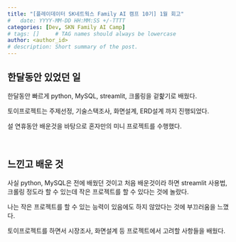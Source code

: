 ```yaml
---
title: "[플레이데이터 SK네트웍스 Family AI 캠프 10기] 1월 회고"
#   date: YYYY-MM-DD HH:MM:SS +/-TTTT
categories: [Dev, SKN Family AI Camp]
# tags: []     # TAG names should always be lowercase
author: <author_id>
# description: Short summary of the post.
---
```


## 한달동안 있었던 일

한달동안 빠르게 python, MySQL, streamlit, 크롤링을 겉핥기로 배웠다.

토이프로젝트는 주제선정, 기술스택조사, 화면설계, ERD설계 까지 진행되었다.

설 연휴동안 배운것을 바탕으로 혼자만의 미니 프로젝트를 수행했다.

<br>

## 느낀고 배운 것

사실 python, MySQL은 전에 배웠던 것이고 처음 배운것이라 하면 streamlit 사용법, 크롤링 정도라 할 수 있는데 작은 프로젝트를 할 수 있다는 것에 놀랐다.

나는 작은 프로젝트를 할 수 있는 능력이 있음에도 하지 않았다는 것에 부끄러움을 느꼈다.

토이프로젝트를 하면서 시장조사, 화면설계 등 프로젝트에서 고려할 사항들을 배웠다. 
